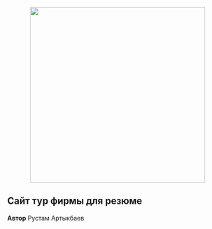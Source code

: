 <p align="center"><img src="https://res.cloudinary.com/dtfbvvkyp/image/upload/v1566331377/laravel-logolockup-cmyk-red.svg" width="400"></p>

## Сайт тур фирмы для резюме
<b>Автор</b> Рустам Артыкбаев 
